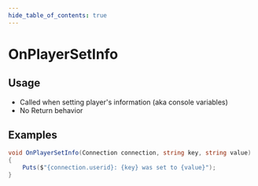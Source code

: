 ```yaml
---
hide_table_of_contents: true
---
```


# OnPlayerSetInfo

## Usage

* Called when setting player's information (aka console variables)
* No Return behavior

## Examples

```csharp title=""
void OnPlayerSetInfo(Connection connection, string key, string value)
{
    Puts($"{connection.userid}: {key} was set to {value}");
}
```
